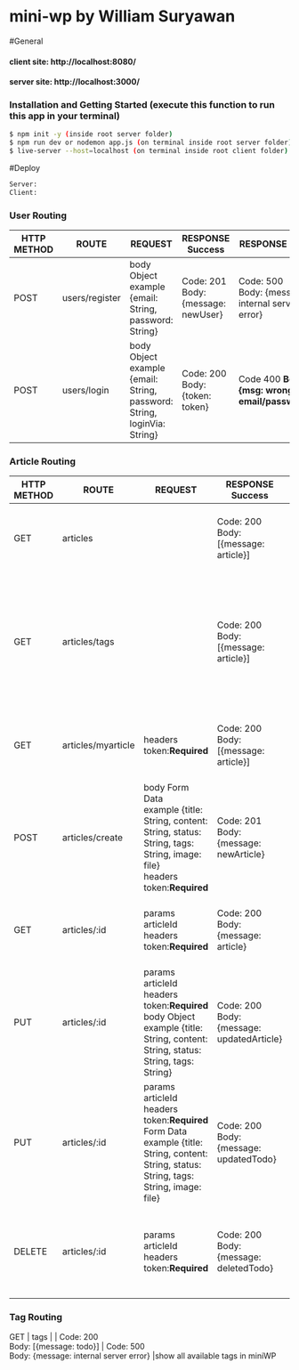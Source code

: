 # mini-wp by William Suryawan

#General
#### client site: http://localhost:8080/
#### server site: http://localhost:3000/

### Installation and Getting Started (execute this function to run this app in your terminal)
```sh
$ npm init -y (inside root server folder)
$ npm run dev or nodemon app.js (on terminal inside root server folder)
$ live-server --host=localhost (on terminal inside root client folder)
```

#Deploy
```sh
Server: 
Client: 
```

### **User Routing**
HTTP METHOD | ROUTE | REQUEST | RESPONSE Success | RESPONSE Error | Description
------|------|-----------|------|----------|------------
POST | users/register | body Object <br> example {email: String, password: String} | Code: 201 <br> Body: {message: newUser} | Code: 500 <br> Body: {message: internal server error} |register new user to fancy todo
POST | users/login | body Object <br> example {email: String, password: String, loginVia: String} | Code: 200 <br> Body: {token: token} | Code 400 <b> Body: {msg: wrong email/password} | login via website/ googleSignIn to get the token and to access fancy todo

### **Article Routing**

HTTP METHOD | ROUTE | REQUEST | RESPONSE Success | RESPONSE Error | Description
------|------|-----------|------|----------|------------
GET | articles |  | Code: 200 <br> Body: [{message: article}] | Code: 500 <br> Body: {message: internal server error} |show all available articles from all users
GET | articles/tags |  | Code: 200 <br> Body: [{message: article}] | Code: 500 <br> Body: {message: internal server error} |show all available articles from all users based on tags (multiple tags are possible). Use space among tags on search bar
GET | articles/myarticle | headers token:**Required** | Code: 200 <br> Body: [{message: article}] | Code: 500 <br> Body: {message: internal server error} |show all available articles posted by an authenticated user
POST | articles/create | body Form Data <br> example {title: String, content: String, status: String, tags: String, image: file} <br> headers token:**Required** | Code: 201 <br> Body: {message: newArticle} | Code: 500 <br> Body: {message: internal server error} |create new article to miniWP
GET | articles/:id | params articleId <br> headers token:**Required** | Code: 200 <br> Body: {message: article} | Code: 500 <br> Body: {message: internal server error} |show one individual article of the authenticated user (based on article Id)
PUT | articles/:id | params articleId <br> headers token:**Required** <br> body Object <br> example {title: String, content: String, status: String, tags: String} | Code: 200 <br> Body: {message: updatedArticle} | Code: 500 <br> Body: {message: can't edit article} | edit one article of the authenticated user without changing image (based on information provided on body)
PUT | articles/:id | params articleId <br> headers token:**Required** <br> Form Data <br> example {title: String, content: String, status: String, tags: String, image: file} | Code: 200 <br> Body: {message: updatedTodo} | Code: 500 <br> Body: {message: can't edit todo} | edit one article and the image of the authenticated user (based on information provided on form data)
DELETE | articles/:id | params articleId <br> headers token:**Required** | Code: 200 <br> Body: {message: deletedTodo} | Code: 500 <br> Body: {message: can't delete todo} | delete one  personal todo of the authenticated user (based on provided user token and todo Id)

### **Tag Routing**
GET | tags |  | Code: 200 <br> Body: [{message: todo}] | Code: 500 <br> Body: {message: internal server error} |show all available tags in miniWP